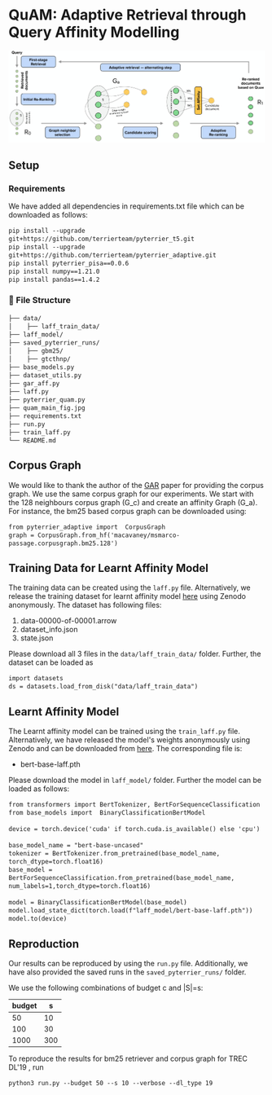 # QuAM: Adaptive Retrieval through Query Affinity Modelling



<p align="center">
  <img src="quam_main_fig.jpg" />
</p>

## Setup

### Requirements
We have added all dependencies in requirements.txt file which can be downloaded as follows:

```
pip install --upgrade git+https://github.com/terrierteam/pyterrier_t5.git
pip install --upgrade git+https://github.com/terrierteam/pyterrier_adaptive.git
pip install pyterrier_pisa==0.0.6
pip install numpy==1.21.0
pip install pandas==1.4.2
```

### :file_folder: File Structure

```
├── data/
│    ├── laff_train_data/
├── laff_model/
├── saved_pyterrier_runs/
│    ├── gbm25/
│    ├── gtcthnp/
├── base_models.py
├── dataset_utils.py
├── gar_aff.py
├── laff.py
├── pyterrier_quam.py
├── quam_main_fig.jpg
├── requirements.txt
├── run.py
├── train_laff.py
└── README.md
```

## Corpus Graph

We would like to thank the author of the [GAR](https://arxiv.org/pdf/2208.08942) paper for providing the corpus graph. 
We use the same corpus graph for our experiments. 
We start with the 128 neighbours corpus graph (G_c) and create an affinity Graph (G_a).
For instance, the bm25 based corpus graph can be downloaded using:
```
from pyterrier_adaptive import  CorpusGraph
graph = CorpusGraph.from_hf('macavaney/msmarco-passage.corpusgraph.bm25.128')
```


## Training Data for Learnt Affinity Model
The training data can be created using the `laff.py` file. Alternatively, we release the training dataset for learnt affinity model [here](https://zenodo.org/records/13363455) using Zenodo anonymously. The dataset has following files:

1. data-00000-of-00001.arrow
2. dataset_info.json
3. state.json

Please download all 3 files in the `data/laff_train_data/` folder. Further, the dataset can be loaded as

```
import datasets
ds = datasets.load_from_disk("data/laff_train_data")
```

## Learnt Affinity Model
The Learnt affinity model can be trained using the `train_laff.py` file. Alternatively, we have released the model's weights anonymously using Zenodo and can be downloaded from [here](https://zenodo.org/records/13363455). The corresponding file is:

- bert-base-laff.pth

Please download the model in `laff_model/` folder. Further the model can be loaded as follows:

```
from transformers import BertTokenizer, BertForSequenceClassification
from base_models import  BinaryClassificationBertModel

device = torch.device('cuda' if torch.cuda.is_available() else 'cpu')

base_model_name = "bert-base-uncased" 
tokenizer = BertTokenizer.from_pretrained(base_model_name, torch_dtype=torch.float16)
base_model = BertForSequenceClassification.from_pretrained(base_model_name, num_labels=1,torch_dtype=torch.float16)

model = BinaryClassificationBertModel(base_model)
model.load_state_dict(torch.load(f"laff_model/bert-base-laff.pth"))
model.to(device)
```

## Reproduction

Our results can be reproduced by using the `run.py` file. Additionally, we have also provided the saved runs in the  `saved_pyterrier_runs/` folder.

We use the following combinations of budget c and |S|=s:

|budget | s |
| ------ | --- |
| 50 | 10 |
| 100 | 30|
| 1000 | 300|


To reproduce the results for bm25 retriever and corpus graph for TREC DL'19 , run

```
python3 run.py --budget 50 --s 10 --verbose --dl_type 19
```




